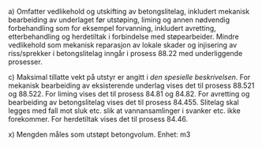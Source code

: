 a) Omfatter vedlikehold og utskifting av betongslitelag, inkludert mekanisk bearbeiding av underlaget før utstøping, liming og annen nødvendig forbehandling som for eksempel forvanning, inkludert avretting, etterbehandling og herdetiltak i forbindelse med støpearbeider.
Mindre vedlikehold som mekanisk reparasjon av lokale skader og injisering av riss/sprekker i betongslitelag inngår i prosess 88.22 med underliggende prosesser.

c) Maksimal tillatte vekt på utstyr er angitt i *den spesielle beskrivelsen*.
For mekanisk bearbeiding av eksisterende underlag vises det til prosess 88.521 og 88.522. For liming vises det til prosess 84.81 og 84.82. For avretting og bearbeiding av betongslitelag vises det til prosess 84.455.
Slitelag skal legges med fall mot sluk etc. slik at vannansamlinger i svanker etc. ikke forekommer. For herdetiltak vises det til prosess 84.46.

x) Mengden måles som utstøpt betongvolum. Enhet: m3

